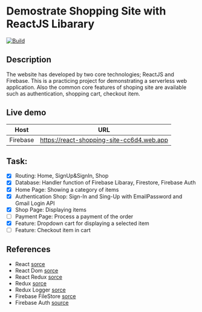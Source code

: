 # Demostrate Shopping Site with ReactJS Libarary
[![Build](https://github.com/sirawat21/react-shopping-site/actions/workflows/github-actions-build.yml/badge.svg)](https://github.com/sirawat21/react-shopping-site/actions/workflows/github-actions-build.yml)
## Description
The website has developed by two core technologies; ReactJS and Firebase. This is a practicing project for demonstrating a serverless web application. Also the common core features of shoping site are available such as authentication, shopping cart, checkout item.
## Live demo
|Host|URL|
|---|---|
|Firebase|https://react-shopping-site-cc6d4.web.app|
## Task:
- [x] Routing: Home, SignUp&SignIn, Shop
- [x] Database: Handler function of Firebase Libaray, Firestore, Firebase Auth
- [x] Home Page: Showing a category of items
- [x] Authentication Shop: Sign-In and Sing-Up with EmailPassword and Gmail Login API
- [x] Shop Page: Displaying items
- [ ] Payment Page: Process a payment of the order
- [x] Feature: Dropdown cart for displaying a selected item
- [ ] Feature: Checkout item in cart

## References
- React [sorce](https://reactjs.org/docs/getting-started.html)
- React Dom [sorce](https://reactjs.org/docs/react-dom.html)
- React Redux [sorce](https://www.npmjs.com/package/react-redux)
- Redux [sorce](https://redux.js.org/introduction/getting-started)
- Redux Logger [sorce](https://www.npmjs.com/package/redux-logger)
- Firebase FileStore [sorce](https://firebase.google.com/docs/firestore/query-data/get-data)
- Firebase Auth [source](https://firebase.google.com/docs/auth/web/start)
